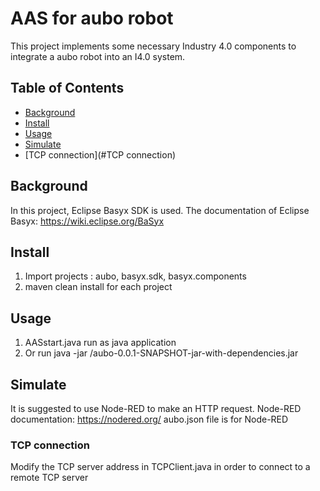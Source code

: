 # AAS for aubo robot
This project implements some necessary Industry 4.0 components to integrate a aubo robot into an I4.0 system.

## Table of Contents

- [Background](#background)
- [Install](#install)
- [Usage](#usage)
- [Simulate](#simulate)
- [TCP connection](#TCP connection)


## Background
In this project, Eclipse Basyx SDK is used.
The documentation of Eclipse Basyx: https://wiki.eclipse.org/BaSyx

## Install
1. Import projects : aubo, basyx.sdk, basyx.components
1. maven clean install for each project

## Usage
1. AASstart.java run as java application
2. Or run java -jar /aubo-0.0.1-SNAPSHOT-jar-with-dependencies.jar
## Simulate
It is suggested to use Node-RED to make an HTTP request.
Node-RED documentation: https://nodered.org/
aubo.json file is for Node-RED 
### TCP connection
Modify the TCP server address in TCPClient.java in order to connect to a remote TCP server

